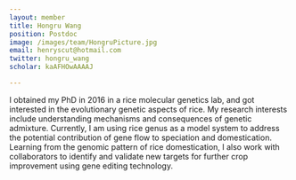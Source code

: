 ```yaml
---
layout: member
title: Hongru Wang
position: Postdoc
image: /images/team/HongruPicture.jpg
email: henryscut@hotmail.com
twitter: hongru_wang
scholar: kaAFHOwAAAAJ

---
```


I obtained my PhD in 2016 in a rice molecular genetics lab, and got interested in the evolutionary genetic aspects of rice. My research interests include understanding mechanisms and consequences of genetic admixture. Currently, I am using rice genus as a model system  to address the potential contribution of gene flow to speciation and domestication. Learning from the genomic pattern of rice domestication, I also work with collaborators to identify and validate new targets for further crop improvement using gene editing technology.
